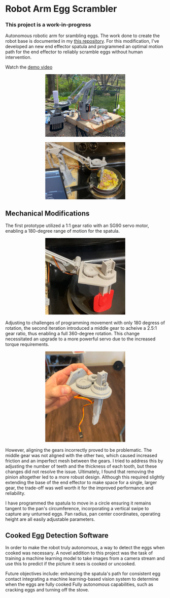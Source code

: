 # Robot Arm Egg Scrambler

### This project is a work-in-progress

Autonomous robotic arm for srambling eggs. The work done to create the robot base is documented in my [this repository](https://github.com/lujan002/EEZYbotARM-Mk2-Robot-Arm-PS4-Control). For this modification, I've developed an new end effector spatula and programmed an optimal motion path for the end effector to reliably scramble eggs without human intervention. 

Watch the [demo video](https://www.youtube.com/watch?v=ewMSy4-Ajvs&embeds_referring_euri=https%3A%2F%2Flukejansen.carrd.co%2F&feature=emb_logo)

<p align="center">
  <img src="RoboChef2.png" alt="Robot Arm" width="50%" height="auto">
</p>
<p align="center">
  <img src="ActionShot.png" alt="Action Shot" width="50%" height="auto">
</p>

## Mechanical Modifications 
The first prototype utilized a 1:1 gear ratio with an SG90 servo motor, enabling a 180-degree range of motion for the spatula.

<p align="center">
  <img src="gears_v1.png" alt="Gears v1" width="50%" height="auto">
</p>

Adjusting to challenges of programming movement with only 180 degress of rotation, the second iteration introduced a middle gear to acheive a 2.5:1 gear ratio, thus enabling a full 360-degree rotation. This change necessitated an upgrade to a more powerful servo due to the increased torque requirements.

<p align="center">
  <img src="gears_v2.png" alt="Gears v2" width="50%" height="auto">
</p>

However, aligning the gears incorrectly proved to be problematic. The middle gear was not aligned with the other two, which caused increased friction and an imperfect mesh between the gears. I tried to address this by adjusting the number of teeth and the thickness of each tooth, but these changes did not resolve the issue. Ultimately, I found that removing the pinion altogether led to a more robust design. Although this required slightly extending the base of the end effector to make space for a single, larger gear, the trade-off was well worth it for the improved performance and reliability.

I have programmed the spatula to move in a circle ensuring it remains tangent to the pan's circumference, incorporating a vertical swipe to capture any unturned eggs. Pan radius, pan center coordinates, operating height are all easily adjustable parameters. 

## Cooked Egg Detection Software
In order to make the robot truly autonomous, a way to detect the eggs when cooked was necessary. A novel addition to this project was the task of training a machine learning model to take images from a camera stream and use this to predict if the picture it sees is cooked or uncooked. 

Future objectives include:
enhancing the spatula's path for consistent egg contact
integrating a machine learning-based vision system to determine when the eggs are fully cooked
Fully autonomous capabilities, such as cracking eggs and turning off the stove. 

